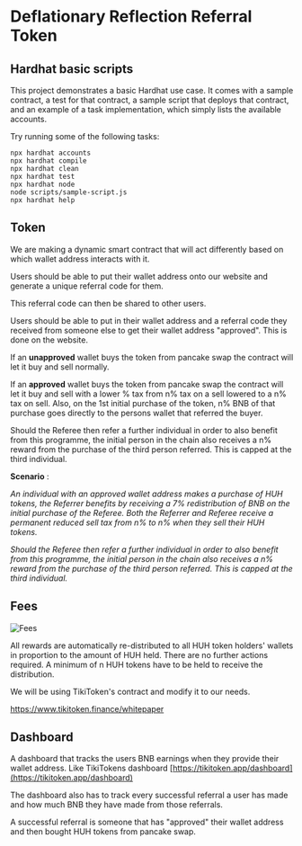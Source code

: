 # Deflationary Reflection Referral Token

## Hardhat basic scripts

This project demonstrates a basic Hardhat use case. It comes with a sample contract, a test for that contract, a sample script that deploys that contract, and an example of a task implementation, which simply lists the available accounts.

Try running some of the following tasks:

```shell
npx hardhat accounts
npx hardhat compile
npx hardhat clean
npx hardhat test
npx hardhat node
node scripts/sample-script.js
npx hardhat help
```

## Token

We are making a dynamic smart contract that will act differently based on which wallet address interacts with it.

Users should be able to put their wallet address onto our website and generate a unique referral code for them.

This referral code can then be shared to other users.

Users should be able to put in their wallet address and a referral code they received from someone else to get their wallet address &quot;approved&quot;. This is done on the website.

If an **unapproved** wallet buys the token from pancake swap the contract will let it buy and sell normally.

If an **approved** wallet buys the token from pancake swap the contract will let it buy and sell with a lower % tax from n% tax on a sell lowered to a n% tax on sell. Also, on the 1st initial purchase of the token, n% BNB of that purchase goes directly to the persons wallet that referred the buyer.

Should the Referee then refer a further individual in order to also benefit from this programme, the initial person in the chain also receives a n% reward from the purchase of the third person referred. This is capped at the third individual.

**Scenario** :

_An individual with an approved wallet address makes a purchase of HUH tokens, the Referrer benefits by receiving a 7% redistribution of BNB on the initial purchase of the Referee. Both the Referrer and Referee receive a permanent reduced sell tax from n% to n% when they sell their HUH tokens._

_Should the Referee then refer a further individual in order to also benefit from this programme, the initial person in the chain also receives a n% reward from the purchase of the third person referred. This is capped at the third individual._

## Fees

![Fees](https://user-images.githubusercontent.com/16293599/133937617-66ac33e5-b129-4c34-92cd-f3639794519a.png)

All rewards are automatically re-distributed to all HUH token holders&#39; wallets in proportion to the amount of HUH held. There are no further actions required. A minimum of n HUH tokens have to be held to receive the distribution.

We will be using TikiToken&#39;s contract and modify it to our needs.

https://www.tikitoken.finance/whitepaper

## Dashboard

A dashboard that tracks the users BNB earnings when they provide their wallet address. Like TikiTokens dashboard [https://tikitoken.app/dashboard](https://tikitoken.app/dashboard)

The dashboard also has to track every successful referral a user has made and how much BNB they have made from those referrals.

A successful referral is someone that has &quot;approved&quot; their wallet address and then bought HUH tokens from pancake swap.
